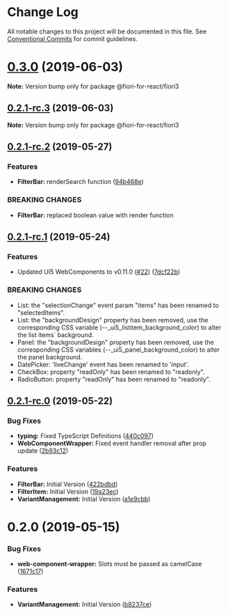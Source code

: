 # Change Log

All notable changes to this project will be documented in this file.
See [Conventional Commits](https://conventionalcommits.org) for commit guidelines.

# [0.3.0](https://github.com/SAP/fiori-for-react/tree/master/packages/fiori3/compare/v0.2.1-rc.3...v0.3.0) (2019-06-03)

**Note:** Version bump only for package @fiori-for-react/fiori3





## [0.2.1-rc.3](https://github.com/SAP/fiori-for-react/tree/master/packages/fiori3/compare/v0.2.1-rc.2...v0.2.1-rc.3) (2019-06-03)

**Note:** Version bump only for package @fiori-for-react/fiori3





## [0.2.1-rc.2](https://github.com/SAP/fiori-for-react/tree/master/packages/fiori3/compare/v0.2.1-rc.1...v0.2.1-rc.2) (2019-05-27)


### Features

* **FilterBar:** renderSearch function ([94b468e](https://github.com/SAP/fiori-for-react/tree/master/packages/fiori3/commit/94b468e))


### BREAKING CHANGES

* **FilterBar:** replaced boolean value with render function





## [0.2.1-rc.1](https://github.com/SAP/fiori-for-react/tree/master/packages/fiori3/compare/v0.2.1-rc.0...v0.2.1-rc.1) (2019-05-24)


### Features

* Updated UI5 WebComponents to v0.11.0 ([#22](https://github.com/SAP/fiori-for-react/tree/master/packages/fiori3/issues/22)) ([7dcf22b](https://github.com/SAP/fiori-for-react/tree/master/packages/fiori3/commit/7dcf22b))


### BREAKING CHANGES

* List: the "selectionChange" event param "items" has been renamed to "selectedItems".
* List: the "backgroundDesign" property has been removed, use the corresponding CSS variable (--_ui5_listitem_background_color) to alter the list items` background.
* Panel: the "backgroundDesign" property has been removed, use the corresponding CSS variables (--_ui5_panel_background_color) to alter the panel background.
* DatePicker: 'liveChange' event has been renamed to 'input'.
* CheckBox: property "readOnly" has been renamed to "readonly".
* RadioButton: property "readOnly" has been renamed to "readonly".





## [0.2.1-rc.0](https://github.com/SAP/fiori-for-react/tree/master/packages/fiori3/compare/v0.2.0...v0.2.1-rc.0) (2019-05-22)


### Bug Fixes

* **typing:** Fixed TypeScript Definitions ([440c097](https://github.com/SAP/fiori-for-react/tree/master/packages/fiori3/commit/440c097))
* **WebComponentWrapper:** Fixed event handler removal after prop update ([2b93c12](https://github.com/SAP/fiori-for-react/tree/master/packages/fiori3/commit/2b93c12))


### Features

* **FilterBar:** Initial Version ([422bdbd](https://github.com/SAP/fiori-for-react/tree/master/packages/fiori3/commit/422bdbd))
* **FilterItem:** Initial Version ([19a23ec](https://github.com/SAP/fiori-for-react/tree/master/packages/fiori3/commit/19a23ec))
* **VariantManagement:** Initial Version ([a1e9cbb](https://github.com/SAP/fiori-for-react/tree/master/packages/fiori3/commit/a1e9cbb))





# 0.2.0 (2019-05-15)


### Bug Fixes

* **web-component-wrapper:** Slots must be passed as camelCase ([1671c17](https://github.com/SAP/fiori-for-react/tree/master/packages/fiori3/commit/1671c17))


### Features

* **VariantManagement:** Initial Version ([b8237ce](https://github.com/SAP/fiori-for-react/tree/master/packages/fiori3/commit/b8237ce))

